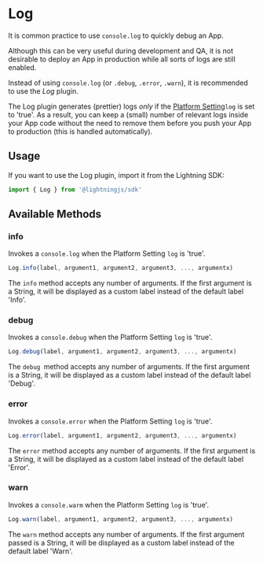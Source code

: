 # Log

It is common practice to use `console.log` to quickly debug an App.

Although this can be very useful during development and QA, it is not desirable to deploy an App in production while all sorts of logs are still enabled.

Instead of using `console.log` (or `.debug`, `.error`, `.warn`), it is recommended to use the *Log* plugin.

The Log plugin generates (prettier) logs *only* if the [Platform Setting](settings.md#platform-settings)`log` is set to 'true'. As a result, you can keep a (small) number of relevant logs inside your App code without the need to remove them before you push your App to production (this is handled automatically).

## Usage

If you want to use the Log plugin, import it from the Lightning SDK:

```js
import { Log } from '@lightningjs/sdk'
```
## Available Methods

### info

Invokes a `console.log` when the Platform Setting `log` is 'true'.

```js
Log.info(label, argument1, argument2, argument3, ..., argumentx)
```

The `info` method accepts any number of arguments. If the first argument is a String, it will be displayed as a custom label instead of the default label 'Info'.

### debug

Invokes a `console.debug` when the Platform Setting `log` is 'true'.

```js
Log.debug(label, argument1, argument2, argument3, ..., argumentx)
```

The `debug `method accepts any number of arguments. If the first argument is a String, it will be displayed as a custom label instead of the default label 'Debug'.

### error

Invokes a `console.error` when the Platform Setting `log` is 'true'.

```js
Log.error(label, argument1, argument2, argument3, ..., argumentx)
```

The `error` method accepts any number of arguments. If the first argument is a String, it will be displayed as a custom label instead of the default label 'Error'.

### warn

Invokes a `console.warm` when the Platform Setting `log` is 'true'.

```js
Log.warn(label, argument1, argument2, argument3, ..., argumentx)
```

The `warn` method accepts any number of arguments. If the first argument passed is a String, it will be displayed as a custom label instead of the default label 'Warn'.
